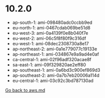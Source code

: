 
 # 10.2.0
- ap-south-1: ami-098480adc0ccbb9ed
- eu-north-1: ami-0467cdab069be51d8
- eu-west-3: ami-0a4139f0e8b040f7e
- eu-west-2: ami-06c5f8f80f9c316df
- eu-west-1: ami-08dec2308730a8e17
- ap-northeast-2: ami-0a1e779077c19133e
- ap-northeast-1: ami-034867e9a9ad4e0af
- ca-central-1: ami-02f96adf320acae8f
- sa-east-1: ami-09f329820ae2eff80
- ap-southeast-1: ami-0a6bd3c900ef869d3
- ap-southeast-2: ami-0a7b7eb20006a114d
- eu-central-1: ami-03c92c3bd787130ad

[Go back to aws.md](../../aws.md) 
